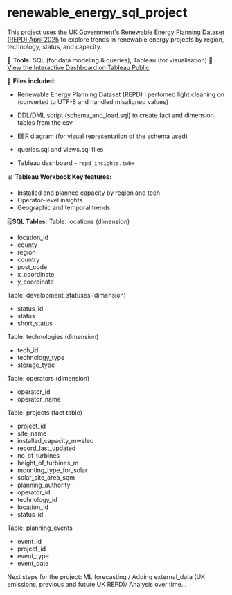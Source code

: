 # renewable_energy_sql_project

This project uses the [UK Government's Renewable Energy Planning Dataset (REPD) April 2025](https://www.gov.uk/government/publications/renewable-energy-planning-database-monthly-extract) to explore trends in renewable energy projects by region, technology, status, and capacity. 

🔧 **Tools:** SQL (for data modeling & queries), Tableau (for visualisation) 
🔗 [View the Interactive Dashboard on Tableau Public](https://public.tableau.com/app/profile/yourname/viz/your-dashboard-link](https://prod-uk-a.online.tableau.com/t/mekuilaureenlm-3395ab805b/views/UKRenewableEnergyInsightsfromtheREPDDataset2025Q1/ST1_REPD/5c66519e-8694-4b06-9b46-1deae98cee03/d52820af-32fa-482d-95d5-e42e1ae36a17)](https://public.tableau.com/shared/84MKG8786?:display_count=n&:origin=viz_share_link))


📁 **Files included:**

- Renewable Energy Planning Dataset (REPD) I perfomed light cleaning on (converted to UTF-8 and handled misaligned values)

- DDL/DML script (schema_and_load.sql) to create fact and dimension tables from the csv

- EER diagram (for visual representation of the schema used)

- queries.sql and views.sql files 

-  Tableau dashboard - `repd_insights.twbx` 

📊 **Tableau Workbook Key features:**
- Installed and planned capacity by region and tech
- Operator-level insights
- Geographic and temporal trends

🗒️**SQL Tables:**
Table: locations (dimension)
* location_id
* county
* region
* country
* post_code
* x_coordinate
* y_coordinate

Table: development_statuses (dimension)
* status_id
* status
* short_status

Table: technologies (dimension)
* tech_id
* technology_type
* storage_type

Table: operators (dimension)
* operator_id
* operator_name

Table: projects (fact table)
* project_id
* site_name
* installed_capacity_mwelec
* record_last_updated
* no_of_turbines
* height_of_turbines_m
* mounting_type_for_solar
* solar_site_area_sqm
* planning_authority
* operator_id
* technology_id
* location_id
* status_id

Table: planning_events
* event_id
* project_id
* event_type
* event_date


Next steps for the project:
 ML forecasting / Adding external_data (UK emissions, previous and future UK REPD)/ Analysis over time...

